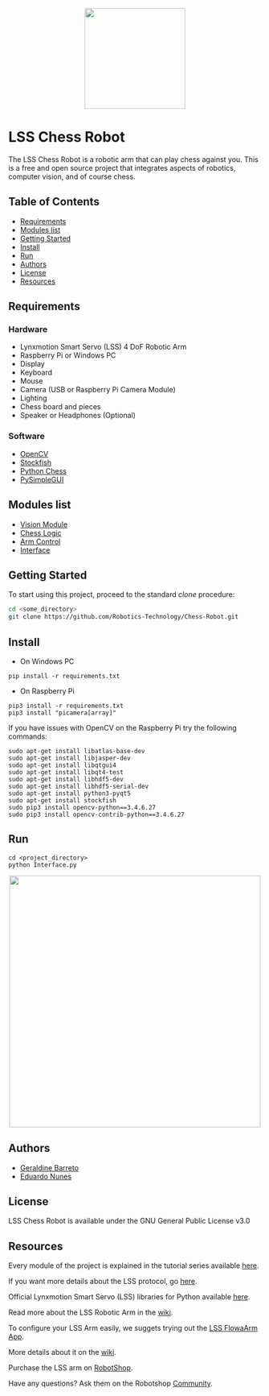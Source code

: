 <p align="center">
  <img src="https://github.com/Robotics-Technology/Chess-Robot/blob/master/interface_images/lss_arm_cb.png" width="200px"/>
</p>

# LSS Chess Robot

The LSS Chess Robot is a robotic arm that can play chess against you. This is a free and open source project that integrates aspects of robotics, computer vision, and of course chess.

## Table of Contents

- [Requirements](#requirements)
- [Modules list](#modules-list)
- [Getting Started](#getting-started)
- [Install](#install)
- [Run](#run)
- [Authors](#authors)
- [License](#license)
- [Resources](#resources)

## Requirements

### Hardware

- Lynxmotion Smart Servo (LSS) 4 DoF Robotic Arm
- Raspberry Pi or Windows PC
- Display
- Keyboard 
- Mouse
- Camera (USB or Raspberry Pi Camera Module)
- Lighting
- Chess board and pieces
- Speaker or Headphones (Optional)

### Software

- [OpenCV](https://opencv.org/)
- [Stockfish](https://stockfishchess.org/)
- [Python Chess](https://python-chess.readthedocs.io/en/latest/)
- [PySimpleGUI](https://pysimplegui.readthedocs.io/en/latest/)

## Modules list

- [Vision Module](https://github.com/Robotics-Technology/Chess-Robot/VisionModule.py)
- [Chess Logic](https://github.com/Robotics-Technology/Chess-Robot/ChessLogic.py)
- [Arm Control](https://github.com/Robotics-Technology/Chess-Robot/ArmControl.py)
- [Interface](https://github.com/Robotics-Technology/Chess-Robot/Interface.py)

## Getting Started

To start using this project, proceed to the standard *clone* procedure:

```bash
cd <some_directory>
git clone https://github.com/Robotics-Technology/Chess-Robot.git
```

## Install

- On Windows PC

```
pip install -r requirements.txt
```
- On Raspberry Pi

```
pip3 install -r requirements.txt
pip3 install "picamera[array]"
```

If you have issues with OpenCV on the Raspberry Pi try the following commands:

```
sudo apt-get install libatlas-base-dev
sudo apt-get install libjasper-dev
sudo apt-get install libqtgui4
sudo apt-get install libqt4-test
sudo apt-get install libhdf5-dev 
sudo apt-get install libhdf5-serial-dev
sudo apt-get install python3-pyqt5
sudo apt-get install stockfish
sudo pip3 install opencv-python==3.4.6.27
sudo pip3 install opencv-contrib-python==3.4.6.27
```

## Run

```
cd <project_directory>
python Interface.py
```

<p align="center">
  <img src="https://github.com/Robotics-Technology/Chess-Robot/blob/master/interface_images/game_start.png" width="500px"/>
</p>

## Authors

- [Geraldine Barreto](http://github.com/geraldinebc)
- [Eduardo Nunes](https://github.com/EduardoFNA)

## License

LSS Chess Robot is available under the GNU General Public License v3.0

## Resources

Every module of the project is explained in the tutorial series available [here](https://www.robotshop.com/community/tutorials/...).

If you want more details about the LSS protocol, go [here](https://www.robotshop.com/info/wiki/lynxmotion/view/lynxmotion-smart-servo/lss-communication-protocol/).

Official Lynxmotion Smart Servo (LSS) libraries for Python available [here](https://github.com/Lynxmotion/LSS_Library_Python).

Read more about the LSS Robotic Arm in the [wiki](https://www.robotshop.com/info/wiki/lynxmotion/view/servo-erector-set-robots-kits/ses-v2-robots/ses-v2-arms/lss-4dof-arm/).

To configure your LSS Arm easily, we suggets trying out the [LSS FlowaArm App](https://www.robotshop.com/en/lynxmotion-lss-lss-flowarm-app-download.html). 

More details about it on the [wiki](https://www.robotshop.com/info/wiki/lynxmotion/view/servo-erector-set-system/ses-software/lss-flowarm/).

Purchase the LSS arm on [RobotShop](https://www.robotshop.com/en/lynxmotion-smart-servos-articulated-arm.html).

Have any questions? Ask them on the Robotshop [Community](https://www.robotshop.com/community/).